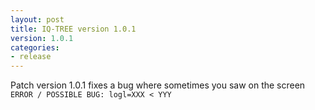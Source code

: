```yaml
---
layout: post
title: IQ-TREE version 1.0.1
version: 1.0.1
categories: 
- release
---
```


Patch version 1.0.1 fixes a bug where sometimes you saw on the screen `ERROR / POSSIBLE BUG: logl=XXX < YYY`

